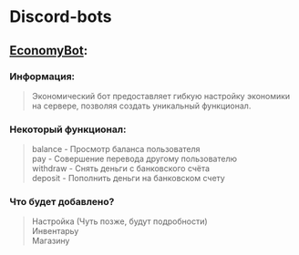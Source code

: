 # Discord-bots

## [EconomyBot](https://github.com/Barkosss/Discord-bots/tree/main/EconomyBot):
### Информация:
> Экономический бот предоставляет гибкую настройку экономики на сервере, позволяя создать уникальный функционал.

### Некоторый функционал:
> balance - Просмотр баланса пользователя<br/>
> pay - Совершение перевода другому пользователю<br/>
> withdraw - Снять деньги с банковского счёта<br/>
> deposit - Пополнить деньги на банковском счету<br/>

### Что будет добавлено?
> Настройка (Чуть позже, будут подробности)<br/>
> Инвентарьу<br/>
> Магазину<br/>
